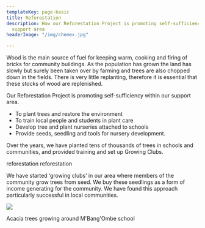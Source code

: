 ```yaml
---
templateKey: page-basic
title: Reforestation
description: How our Reforestation Project is promoting self-sufficiency within our
  support area
headerImage: "/img/chemex.jpg"

---
```

Wood is the main source of fuel for keeping warm, cooking and firing of bricks for community buildings. As the population has grown the land has slowly but surely been taken over by farming and trees are also chopped down in the fields. There is very little replanting, therefore it is essential that these stocks of wood are replenished.

Our Reforestation Project is promoting self-sufficiency within our support area.

* To plant trees and restore the environment
* To train local people and students in plant care
* Develop tree and plant nurseries attached to schools
* Provide seeds, seedling and tools for nursery development.

Over the years, we have planted tens of thousands of trees in schools and communities, and provided training and set up Growing Clubs.

reforestation reforestation

We have started ‘growing clubs’ in our area where members of the community grow trees from seed. We buy these seedlings as a form of income generating for the community. We have found this approach particularly successful in local communities.

![](/img/acacia-at-m-bang-ombe-school.jpg)

Acacia trees growing around M'Bang'Ombe school